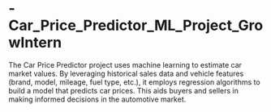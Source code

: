 # -Car_Price_Predictor_ML_Project_GrowIntern
The Car Price Predictor project uses machine learning to estimate car market values. By leveraging historical sales data and vehicle features (brand, model, mileage, fuel type, etc.), it employs regression algorithms to build a model that predicts car prices. This aids buyers and sellers in making informed decisions in the automotive market.
